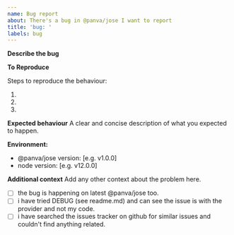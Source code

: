 ```yaml
---
name: Bug report
about: There's a bug in @panva/jose I want to report
title: 'bug: '
labels: bug
---
```


**Describe the bug**
<!-- A clear and concise description of what the bug is. -->


**To Reproduce**

Steps to reproduce the behaviour:

1.  
2.  
3.  

**Expected behaviour**
A clear and concise description of what you expected to happen.

**Environment:**
 - @panva/jose version: [e.g. v1.0.0]
 - node version: [e.g. v12.0.0]

**Additional context**
Add any other context about the problem here.

 - [ ] the bug is happening on latest @panva/jose too.
 - [ ] i have tried DEBUG (see readme.md) and can see the issue is with the provider and not my code.
 - [ ] i have searched the issues tracker on github for similar issues and couldn't find anything related.
